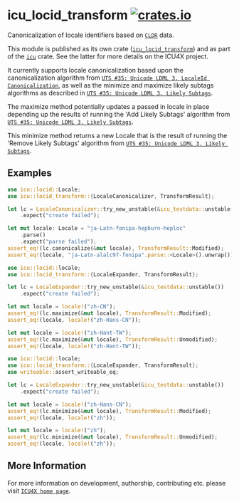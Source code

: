 # icu_locid_transform [![crates.io](https://img.shields.io/crates/v/icu_locid_transform)](https://crates.io/crates/icu_locid_transform)

Canonicalization of locale identifiers based on [`CLDR`] data.

This module is published as its own crate ([`icu_locid_transform`](https://docs.rs/icu_locid_transform/latest/icu_locid_transform/))
and as part of the [`icu`](https://docs.rs/icu/latest/icu/) crate. See the latter for more details on the ICU4X project.

It currently supports locale canonicalization based upon the canonicalization
algorithm from [`UTS #35: Unicode LDML 3. LocaleId Canonicalization`],
as well as the minimize and maximize likely subtags algorithms
as described in [`UTS #35: Unicode LDML 3. Likely Subtags`].

The maximize method potentially updates a passed in locale in place
depending up the results of running the 'Add Likely Subtags' algorithm
from [`UTS #35: Unicode LDML 3. Likely Subtags`].

This minimize method returns a new Locale that is the result of running the
'Remove Likely Subtags' algorithm from [`UTS #35: Unicode LDML 3. Likely Subtags`].

## Examples

```rust
use icu::locid::Locale;
use icu::locid_transform::{LocaleCanonicalizer, TransformResult};

let lc = LocaleCanonicalizer::try_new_unstable(&icu_testdata::unstable())
    .expect("create failed");

let mut locale: Locale = "ja-Latn-fonipa-hepburn-heploc"
    .parse()
    .expect("parse failed");
assert_eq!(lc.canonicalize(&mut locale), TransformResult::Modified);
assert_eq!(locale, "ja-Latn-alalc97-fonipa".parse::<Locale>().unwrap());
```

```rust
use icu::locid::locale;
use icu::locid_transform::{LocaleExpander, TransformResult};

let lc = LocaleExpander::try_new_unstable(&icu_testdata::unstable())
    .expect("create failed");

let mut locale = locale!("zh-CN");
assert_eq!(lc.maximize(&mut locale), TransformResult::Modified);
assert_eq!(locale, locale!("zh-Hans-CN"));

let mut locale = locale!("zh-Hant-TW");
assert_eq!(lc.maximize(&mut locale), TransformResult::Unmodified);
assert_eq!(locale, locale!("zh-Hant-TW"));
```

```rust
use icu::locid::locale;
use icu::locid_transform::{LocaleExpander, TransformResult};
use writeable::assert_writeable_eq;

let lc = LocaleExpander::try_new_unstable(&icu_testdata::unstable())
    .expect("create failed");

let mut locale = locale!("zh-Hans-CN");
assert_eq!(lc.minimize(&mut locale), TransformResult::Modified);
assert_eq!(locale, locale!("zh"));

let mut locale = locale!("zh");
assert_eq!(lc.minimize(&mut locale), TransformResult::Unmodified);
assert_eq!(locale, locale!("zh"));
```

[`ICU4X`]: ../icu/index.html
[`CLDR`]: http://cldr.unicode.org/
[`UTS #35: Unicode LDML 3. Likely Subtags`]: https://www.unicode.org/reports/tr35/#Likely_Subtags.
[`UTS #35: Unicode LDML 3. LocaleId Canonicalization`]: http://unicode.org/reports/tr35/#LocaleId_Canonicalization,

## More Information

For more information on development, authorship, contributing etc. please visit [`ICU4X home page`](https://github.com/unicode-org/icu4x).
